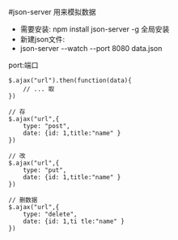 #json-server   用来模拟数据

- 需要安装:  npm install json-server -g  全局安装
- 新建json文件: 
- json-server --watch --port 8080 data.json

port:端口

```
$.ajax("url").then(function(data){
    // ... 取
})

```

```
// 存
$.ajax("url",{
    type: "post",
    date: {id: 1,title:"name" }
})

```

```
// 改
$.ajax("url",{
    type: "put",
    date: {id: 1,title:"name" }
})

```

```
// 删数据
$.ajax("url",{
    type: "delete",
    date: {id: 1,ti tle:"name" }
})

```